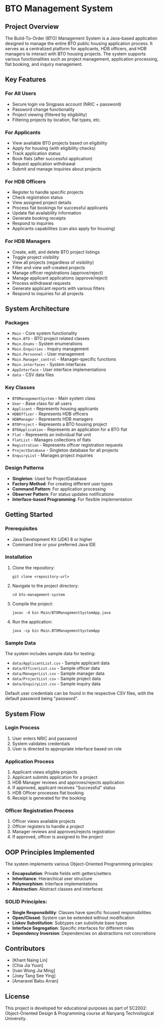 # BTO Management System

## Project Overview
The Build-To-Order (BTO) Management System is a Java-based application designed to manage the entire BTO public housing application process. It serves as a centralized platform for applicants, HDB officers, and HDB managers to interact with BTO housing projects. The system supports various functionalities such as project management, application processing, flat booking, and inquiry management.

## Key Features

### For All Users
- Secure login via Singpass account (NRIC + password)
- Password change functionality
- Project viewing (filtered by eligibility)
- Filtering projects by location, flat types, etc.

### For Applicants
- View available BTO projects based on eligibility
- Apply for housing (with eligibility checks)
- Track application status
- Book flats (after successful application)
- Request application withdrawal
- Submit and manage inquiries about projects

### For HDB Officers
- Register to handle specific projects
- Check registration status
- View assigned project details
- Process flat bookings for successful applicants
- Update flat availability information
- Generate booking receipts
- Respond to inquiries
- Applicants capabilities (can also apply for housing)

### For HDB Managers
- Create, edit, and delete BTO project listings
- Toggle project visibility
- View all projects (regardless of visibility)
- Filter and view self-created projects
- Manage officer registrations (approve/reject)
- Manage applicant applications (approve/reject)
- Process withdrawal requests
- Generate applicant reports with various filters
- Respond to inquiries for all projects

## System Architecture

### Packages
- `Main` - Core system functionality
- `Main.BTO` - BTO project related classes
- `Main.Enums` - System enumerations
- `Main.Enquiries` - Inquiry management
- `Main.Personnel` - User management
- `Main.Manager_control` - Manager-specific functions
- `Main.interfaces` - System interfaces
- `AppInterface` - User interface implementations
- `data` - CSV data files

### Key Classes
- `BTOManagementSystem` - Main system class
- `User` - Base class for all users
- `Applicant` - Represents housing applicants
- `HDBOfficer` - Represents HDB officers
- `HDBManager` - Represents HDB managers
- `BTOProject` - Represents a BTO housing project
- `BTOApplication` - Represents an application for a BTO flat
- `Flat` - Represents an individual flat unit
- `FlatList` - Manages collections of flats
- `Registration` - Represents officer registration requests
- `ProjectDatabase` - Singleton database for all projects
- `EnquiryList` - Manages project inquiries

### Design Patterns
- **Singleton**: Used for ProjectDatabase
- **Factory Method**: For creating different user types
- **Command Pattern**: For application processing
- **Observer Pattern**: For status updates notifications
- **Interface-based Programming**: For flexible implementation

## Getting Started

### Prerequisites
- Java Development Kit (JDK) 8 or higher
- Command line or your preferred Java IDE

### Installation
1. Clone the repository:
   ```
   git clone <repository-url>
   ```
2. Navigate to the project directory:
   ```
   cd bto-management-system
   ```
3. Compile the project:
   ```
   javac -d bin Main/BTOManagementSystemApp.java
   ```
4. Run the application:
   ```
   java -cp bin Main.BTOManagementSystemApp
   ```

### Sample Data
The system includes sample data for testing:
- `data/ApplicantList.csv` - Sample applicant data
- `data/OfficerList.csv` - Sample officer data
- `data/ManagerList.csv` - Sample manager data
- `data/ProjectList.csv` - Sample project data
- `data/EnquiryList.csv` - Sample inquiry data

Default user credentials can be found in the respective CSV files, with the default password being "password".

## System Flow

### Login Process
1. User enters NRIC and password
2. System validates credentials
3. User is directed to appropriate interface based on role

### Application Process
1. Applicant views eligible projects
2. Applicant submits application for a project
3. HDB Manager reviews and approves/rejects application
4. If approved, applicant receives "Successful" status
5. HDB Officer processes flat booking
6. Receipt is generated for the booking

### Officer Registration Process
1. Officer views available projects
2. Officer registers to handle a project
3. Manager reviews and approves/rejects registration
4. If approved, officer is assigned to the project

## OOP Principles Implemented

The system implements various Object-Oriented Programming principles:

- **Encapsulation**: Private fields with getters/setters
- **Inheritance**: Hierarchical user structure
- **Polymorphism**: Interface implementations
- **Abstraction**: Abstract classes and interfaces

### SOLID Principles:
- **Single Responsibility**: Classes have specific focused responsibilities
- **Open/Closed**: System can be extended without modification
- **Liskov Substitution**: Subtypes can substitute base types
- **Interface Segregation**: Specific interfaces for different roles
- **Dependency Inversion**: Dependencies on abstractions not concretions

## Contributors
- [Khant Naing Lin]
- [Chia Jia Yuun]
- [Ivan Wong Jia Ming]
- [Joey Tang See Ying]
- [Amaravel Babu Arran]

## License
This project is developed for educational purposes as part of SC2002: Object-Oriented Design & Programming course at Nanyang Technological University.
